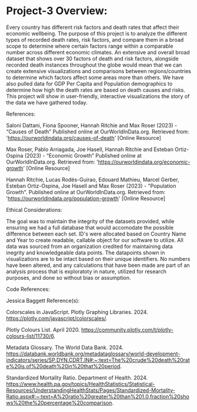 # Project-3 Overview:
Every country has different risk factors and death rates that affect their economic wellbeing. The purpose of this project is to analyze the different types of recorded death rates, risk factors, and compare them in a broad scope to determine where certain factors range within a comparable number across different economic climates. An extensive and overall broad dataset that shows over 30 factors of death and risk factors, alongside recorded death instances throughout the globe would mean that we can create extensive visualizations and comparisons between regions/countries to determine which factors affect some areas more than others.	We have also pulled data for GDP Per Capita and Population demographics to determine how high the death rates are based on death causes and risks. This project will show in user-friendly, interactive visualizations the story of the data we have gathered today. 

 References:			
 
 Saloni Dattani, Fiona Spooner, Hannah Ritchie and Max Roser (2023) - “Causes of Death” Published online at OurWorldInData.org. Retrieved from: 'https://ourworldindata.org/causes-of-death' [Online Resource]
 
Max Roser, Pablo Arriagada, Joe Hasell, Hannah Ritchie and Esteban Ortiz-Ospina (2023) - “Economic Growth” Published online at OurWorldInData.org. Retrieved from: 'https://ourworldindata.org/economic-growth' [Online Resource]

Hannah Ritchie, Lucas Rodés-Guirao, Edouard Mathieu, Marcel Gerber, Esteban Ortiz-Ospina, Joe Hasell and Max Roser (2023) - "Population Growth". Published online at OurWorldInData.org. Retrieved from: 'https://ourworldindata.org/population-growth' [Online Resource]

Ethical Considerations:

The goal was to maintain the integrity of the datasets provided, while ensuring we had a full database that would accomodate the possible difference between each set. ID's were allocated based on Country Name and Year to create readable, callable object for our software to utilize. All data was sourced from an organization credited for maintaining data inegrity and knowledgeable data points. The datapoints shown in visualizations are to be intact based on their unique identifiers. No numbers have been altered, and any calculations that have been made are part of an analysis process that is exploratoty in nature, utilized for research purposes, and done so without bias or assumption. 

Code References:

Jessica Baggett Reference(s):

Colorscales in JavaScript. Plotly Graphing Libraries. 2024. https://plotly.com/javascript/colorscales/.

Plotly Colours List. April 2020. https://community.plotly.com/t/plotly-colours-list/11730/6.

Metadata Glossary. The World Data Bank. 2024. https://databank.worldbank.org/metadataglossary/world-development-indicators/series/SP.DYN.CDRT.IN#:~:text=The%20crude%20death%20rate%20is,of%20death%20in%20that%20period.

Standardized Mortality Ratio. Department of Health. 2024. https://www.health.pa.gov/topics/HealthStatistics/Statistical-Resources/UnderstandingHealthStats/Pages/Standardized-Mortality-Ratio.aspx#:~:text=A%20ratio%20greater%20than%201.0,fraction%20shows%20the%20percentage%20comparison.















			
